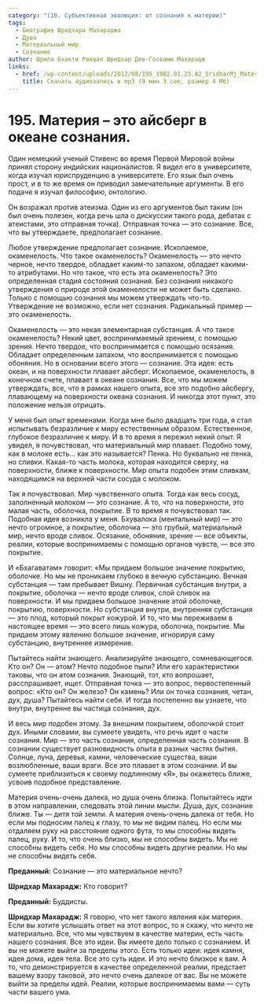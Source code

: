 ```yaml
---
category: "(16. Субъективная эволюция: от сознания к материи)"
tags:
  - Биография Шридхара Махараджа
  - Душа
  - Материальный мир
  - Сознание
author: Шрила Бхакти Ракшак Шридхар Дев-Госвами Махарадж
links:
  - href: /wp-content/uploads/2012/08/195_1982.01.25.A2_SridharMj_Materiya-eto_aysberg_v_okeane_soznaniya.mp3
    title: Скачать аудиозапись в mp3 (9 мин 3 сек, размер 4 Мб)
---
```


# 195. Материя – это айсберг в океане сознания.

Один немецкий ученый Стивенс во время Первой Мировой войны принял сторону индийских националистов. Я видел его в университете, когда изучал юриспруденцию в университете. Его язык был очень прост, и в то же время он приводил замечательные аргументы. В его подаче я изучал философию, онтологию.

Он возражал против атеизма. Один из его аргументов был таким (он был очень полезен, когда речь шла о дискуссии такого рода, дебатах с атеистами, это отправная точка). Отправная точка — это сознание. Все, что вы утверждаете, предполагает сознание.

Любое утверждение предполагает сознание. Ископаемое, окаменелость. Что такое окаменелость? Окаменелость — это нечто черное, нечто твердое, обладает каким-то запахом, обладает какими-то атрибутами. Но что такое, что есть эта окаменелость? Это определенная стадия состояния сознания. Без сознания никакого утверждения о природе этой окаменелости не может быть сделано. Только с помощью сознания мы можем утверждать что-то. Утверждение не возможно, если нет сознания. Радикальный пример — это окаменелость.

Окаменелость — это некая элементарная субстанция. А что такое окаменелость? Некий цвет, воспринимаемый зрением, с помощью зрения. Нечто твердое, что воспринимается с помощью осязания. Обладает определенным запахом, что воспринимается с помощью обоняния. Но в основании всего этого — сознание. Эта идея: есть океан, и на поверхности плавает айсберг. Ископаемое, окаменелость, в конечном счете, плавает в океане сознания. Все, что мы можем утверждать, все, что в рамках нашего опыта, все это подобно айсбергу, плавающему на поверхности океана сознания. И никогда этот пункт, это положение нельзя отрицать.

У меня был опыт временами. Когда мне было двадцать три года, я стал испытывать безразличие к миру естественным образом. Естественное, глубокое безразличие к миру. И в то время я пережил некий опыт. Я увидел, я почувствовал, что материальный мир плавает. Подобно тому, как в молоке есть… как это называется? Пенка. Но буквально не пенка, но сливки. Какая-то часть молока, которая находится сверху, на поверхности, ближе к поверхности. Мир опыта подобен этим сливкам, находящимся на верхней части сосуда с молоком.

Так я почувствовал. Мир чувственного опыта. Тогда как весь сосуд, заполненный молоком — это сознание. А то, что на поверхности, это малая часть, оболочка, покрытие. В то время я почувствовал так. Подобная идея возникла у меня. Бхувалока (ментальный мир) — это нечто огромное, а покрытие, оболочка — это грубый, материальный мир, нечто вроде сливок. Осязание, обоняние, зрение — все объекты, реалии, которые воспринимаемы с помощью органов чувств, — все это покрытие.

И «Бхагаватам» говорит: «Мы придаем большое значение покрытию, оболочке. Но мы не проникаем глубоко в вечную субстанцию. Вечная субстанция — там пребывает Вишну. Первичная субстанция внутри, а покрытие, оболочка — нечто вроде сливок, слой сливок на поверхности. И мы придаем большое значение этой оболочке, покрытию, поверхности. Но субстанция внутри, внутренняя субстанция — это плод, который покрыт кожурой. И то, что мы переживаем в настоящее время — это всего лишь кожура, оболочка, покрытие. Мы придаем этому явлению большое значение, игнорируя саму субстанцию, внутреннее измерение.

Пытайтесь найти знающего. Анализируйте знающего, сомневающегося. Кто он? Он — атом? Нечто подобное пыли? Или его характеристики таковы, что он атом сознания. Знающий, тот, кто вопрошает, расспрашивает, ищет. Отправная точка — это вопрос, первостепенный вопрос: «Кто он? Он железо? Он камень? Или он точка сознания, четан, дух, душа? Пытайтесь найти себя. И тогда постепенно вы узнаете, что внутри, внутренне вы частица сознания, дух.

И весь мир подобен этому. За внешним покрытием, оболочкой стоит дух. Иными словами, вы сумеете увидеть, что речь идет о части сознания. Мир — это часть сознания, определенная часть сознания. В сознании существует разновидность опыта в разных частях бытия. Солнце, луна, деревья, камни, человеческие существа, ваши возлюбленные, ваши враги. Все это плавает в этом сознании. И вы сумеете приблизиться к своему подлинному «Я», вы окажетесь ближе, усвоив подобное представление.

Материя очень-очень далека, но душа очень близка. Попытайтесь идти в этом направлении, следовать этой линии мысли. Душа, дух, сознание ближе. Ты — дитя той земли. А материя очень-очень далека от тебя. Но если мы подносим палец к глазу, то мы не видим палец. Но если мы отдаляем руку на расстояние одного фута, то мы способны видеть палец, руку. И то, что очень близко, мы не способны видеть. Мы не способны видеть себя. Но мы способны видеть другие реалии. Но мы не способны видеть себя.

**Преданный:** Сознание — это материальное нечто?

**Шридхар Махарадж:** Кто говорит?

**Преданный:** Буддисты.

**Шридхар Махарадж:** Я говорю, что нет такого явления как материя. Если вы хотите услышать ответ на этот вопрос, то я скажу, что ничто не материально. Все, что мы чувствуем в качестве материи, есть часть нашего сознания. Все это идеи. Вы имеете дело только с сознанием. И вы не можете выйти за пределы этого. Есть только идеи: идея камня, идея дома, идея тела. Все это суть идеи. И это нечто близкое к вам. А то, что демонстрируется в качестве определенной реалии, предстает вашему взору таковой, это нечто очень далекое от вас. Вы не можете выйти за пределы идей. Реалии, которые воспринимаемы вами — суть части вашего ума.

